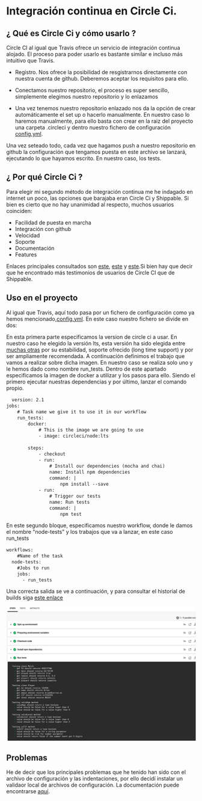 # Integración continua en Circle Ci.

## ¿ Qué es Circle Ci  y cómo usarlo ?
Circle CI al igual que Travis ofrece un servicio de integración continua alojado. El proceso para poder usarlo es bastante similar e incluso más intuitivo que Travis. 

+ Registro. Nos ofrece la posibilidad de resgistrarnos directamente con nuestra cuenta de github. Deberemos aceptar los requisitos para ello.


+ Conectamos nuestro repositorio, el proceso es super sencillo, simplemente elegimos nuestro repositorio y lo enlazamos

+ Una vez tenemos nuestro repositorio enlazado nos da la opción de crear automáticamente el set up o hacerlo manualmente. En nuestro caso lo haremos manualmente, para ello basta con crear en la raiz del proyecto una carpeta .circleci y dentro nuestro fichero de configuración [config.yml](/.circleci/config.yml).

Una vez seteado todo, cada vez que hagamos push a nuestro repositorio en github la configuración que tengamos puesta en este archivo se lanzará, ejecutando lo que hayamos escrito. En nuestro caso, los tests.

## ¿ Por qué Circle Ci ?

Para elegir mi segundo método de integración continua me he indagado en internet un poco, las opciones que barajaba eran Circle Ci y Shippable. Si bien es cierto que no hay unanimidad al respecto, muchos usuarios coinciden:

- Facilidad de puesta en marcha
- Integración con github
- Velocidad 
- Soporte 
- Documentación
- Features

Enlaces principales consultados son [este](https://www.capterra.com/continuous-integration-software/compare/150380-171025/CircleCI-vs-Shippable), [este](https://stackshare.io/stackups/circleci-vs-shippable) y [este](https://stackshare.io/stackups/circleci-vs-jenkins-vs-shippable).Si bien hay que decir que he encontrado más testimonios de usuarios de Circle CI que de Shippable.

## Uso en el proyecto

Al igual que Travis, aquí todo pasa por un fichero de configuración como ya hemos mencionado,[config.yml](/.circleci/config.yml). En este caso nuestro fichero se divide en dos:

En esta primera parte especificamos la version de circle ci a usar. En nuestro caso he elegido la versión lts, esta versión ha sido elegida entre [muchas otras](https://circleci.com/docs/2.0/circleci-images/#nodejs) por su estabilidad, soporte ofrecido (long time support) y por ser ampliamente recomendada. 
A continuación definimos el trabajo que vamos a realizar sobre dicha imagen. En nuestro caso se realiza solo uno y le hemos dado como nombre run_tests. Dentro de este apartado especificamos la imagen de docker a utilizar y los pasos para ello. Siendo el primero ejecutar nuestras dependencias y por último, lanzar el comando propio. 
~~~
  version: 2.1
jobs:
    # Task name we give it to use it in our workflow
    run_tests:
        docker:
            # This is the image we are going to use
            - image: circleci/node:lts

        steps:
            - checkout
            - run: 
                # Install our dependencies (mocha and chai)
                name: Install npm dependencies
                command: |
                    npm install --save
            - run:
                # Trigger our tests
                name: Run tests
                command: |
                    npm test
~~~


En este segundo bloque, especificamos nuestro workflow, donde le damos el nombre "node-tests" y los trabajos que va a lanzar, en este caso run_tests

~~~
workflows:
    #Name of the task
  node-tests:
    #Jobs to run
    jobs:
      - run_tests

~~~

Una correcta salida se ve a continuación, y para consultar el historial de builds siga [este enlace](https://app.circleci.com/pipelines/github/antOnioOnio)

![](./images/testingCircleci.png)



## Problemas

He de decir que los principales problemas que he tenido han sido con el archivo de configuración y las indentaciones, por ello decidí instalar un validaor local de archivos de configuración. La documentación puede encontrarse [aquí](https://circleci.com/docs/2.0/local-cli/).
